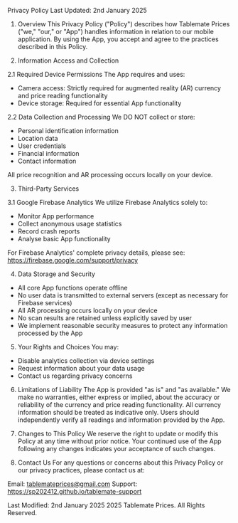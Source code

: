 Privacy Policy
Last Updated: 2nd January 2025

1. Overview
This Privacy Policy ("Policy") describes how Tablemate Prices ("we," "our," or "App") handles information in relation to our mobile application. By using the App, you accept and agree to the practices described in this Policy.

2. Information Access and Collection

2.1 Required Device Permissions
The App requires and uses:
- Camera access: Strictly required for augmented reality (AR) currency and price reading functionality
- Device storage: Required for essential App functionality

2.2 Data Collection and Processing
We DO NOT collect or store:
- Personal identification information
- Location data
- User credentials
- Financial information
- Contact information

All price recognition and AR processing occurs locally on your device.

3. Third-Party Services

3.1 Google Firebase Analytics
We utilize Firebase Analytics solely to:
- Monitor App performance
- Collect anonymous usage statistics
- Record crash reports
- Analyse basic App functionality

For Firebase Analytics' complete privacy details, please see: https://firebase.google.com/support/privacy

4. Data Storage and Security
- All core App functions operate offline
- No user data is transmitted to external servers (except as necessary for Firebase services)
- All AR processing occurs locally on your device
- No scan results are retained unless explicitly saved by user
- We implement reasonable security measures to protect any information processed by the App

5. Your Rights and Choices
You may:
- Disable analytics collection via device settings
- Request information about your data usage
- Contact us regarding privacy concerns

6. Limitations of Liability
The App is provided "as is" and "as available." We make no warranties, either express or implied, about the accuracy or reliability of the currency and price reading functionality. All currency information should be treated as indicative only. Users should independently verify all readings and information provided by the App.

7. Changes to This Policy
We reserve the right to update or modify this Policy at any time without prior notice. Your continued use of the App following any changes indicates your acceptance of such changes.

8. Contact Us
For any questions or concerns about this Privacy Policy or our privacy practices, please contact us at:

Email: tablemateprices@gmail.com
Support: https://sp202412.github.io/tablemate-support

Last Modified: 2nd January 2025
2025 Tablemate Prices. All Rights Reserved.
